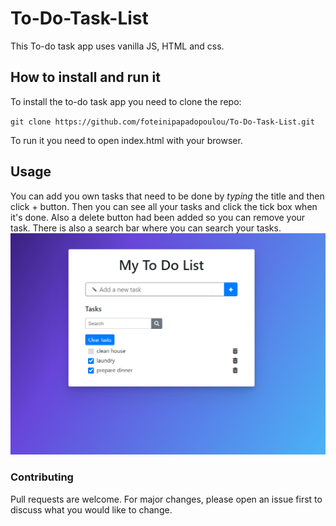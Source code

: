 # To-Do-Task-List
This To-do task app uses vanilla JS, HTML and css.

## How to install and run it 
To install the to-do task app you need to clone the repo:

`git clone https://github.com/foteinipapadopoulou/To-Do-Task-List.git`

To run it you need to open index.html with your browser.

## Usage
You can add you own tasks that need to be done by *typing* the title and then click + button.
Then you can see all your tasks and click the tick box when it's done.
Also a delete button had been added so you can remove your task. 
There is also a search bar where you can search your tasks.
![Screenshot](README/screenshot.png)

### Contributing

Pull requests are welcome. For major changes, please open an issue first
to discuss what you would like to change.

